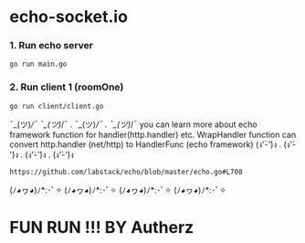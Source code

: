 # echo-socket.io

### 1. Run echo server
```
go run main.go
```
### 2. Run client 1 (roomOne)
```
go run client/client.go
```
¯\_(ツ)_/¯   ¯\_(ツ)_/¯ .  ¯\_(ツ)_/¯ .   ¯\_(ツ)_/¯
you can learn more about echo framework function for handler(http.handler) etc. WrapHandler function 
can convert http.handler (net/http) to HandlerFunc (echo framework)     (ง'̀-'́)ง .  (ง'̀-'́)ง . (ง'̀-'́)ง . (ง'̀-'́)ง

```
https://github.com/labstack/echo/blob/master/echo.go#L708
```
(ﾉ◕ヮ◕)ﾉ*:･ﾟ✧
(ﾉ◕ヮ◕)ﾉ*:･ﾟ✧
(ﾉ◕ヮ◕)ﾉ*:･ﾟ✧
(ﾉ◕ヮ◕)ﾉ*:･ﾟ✧

# FUN RUN !!! BY Autherz

